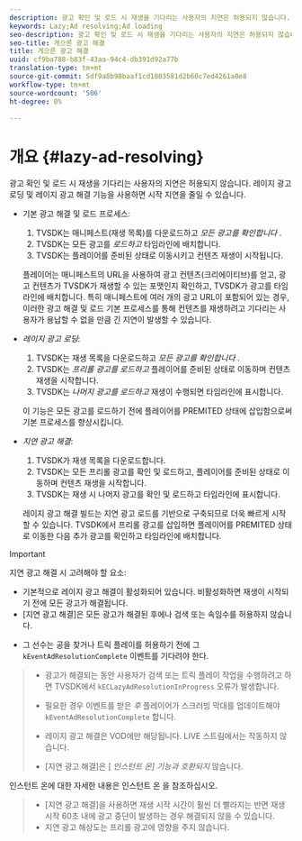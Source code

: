 ```yaml
---
description: 광고 확인 및 로드 시 재생을 기다리는 사용자의 지연은 허용되지 않습니다. 레이지 광고 로딩 및 레이지 광고 해결 기능을 사용하면 시작 지연을 줄일 수 있습니다.
keywords: Lazy;Ad resolving;Ad loading
seo-description: 광고 확인 및 로드 시 재생을 기다리는 사용자의 지연은 허용되지 않습니다. 레이지 광고 로딩 및 레이지 광고 해결 기능을 사용하면 시작 지연을 줄일 수 있습니다.
seo-title: 게으른 광고 해결
title: 게으른 광고 해결
uuid: cf9ba788-b83f-43aa-94c4-db391d92a77b
translation-type: tm+mt
source-git-commit: 5df9a8b98baaf1cd1803581d2b60c7ed4261a0e8
workflow-type: tm+mt
source-wordcount: '506'
ht-degree: 0%

---
```



# 개요 {#lazy-ad-resolving}

광고 확인 및 로드 시 재생을 기다리는 사용자의 지연은 허용되지 않습니다. 레이지 광고 로딩 및 레이지 광고 해결 기능을 사용하면 시작 지연을 줄일 수 있습니다.

* 기본 광고 해결 및 로드 프로세스:

   1. TVSDK는 매니페스트(재생 목록)를 다운로드하고 *모든 광고를 확인합니다* .
   1. TVSDK는 모든 광고를 *로드하고* 타임라인에 배치합니다.
   1. TVSDK는 플레이어를 준비된 상태로 이동시키고 컨텐츠 재생이 시작됩니다.

   플레이어는 매니페스트의 URL을 사용하여 광고 컨텐츠(크리에이티브)를 얻고, 광고 컨텐츠가 TVSDK가 재생할 수 있는 포맷인지 확인하고, TVSDK가 광고를 타임라인에 배치합니다. 특히 매니페스트에 여러 개의 광고 URL이 포함되어 있는 경우, 이러한 광고 해결 및 로드 기본 프로세스를 통해 컨텐츠를 재생하려고 기다리는 사용자가 용납할 수 없을 만큼 긴 지연이 발생할 수 있습니다.

* *레이지 광고 로딩*:

   1. TVSDK는 재생 목록을 다운로드하고 *모든 광고를 확인합니다* .
   1. TVSDK는 *프리롤 광고를 로드하고* 플레이어를 준비된 상태로 이동하며 컨텐츠 재생을 시작합니다.
   1. TVSDK는 *나머지 광고를 로드하고* 재생이 수행되면 타임라인에 표시합니다.

   이 기능은 모든 광고를 로드하기 전에 플레이어를 PREMITED 상태에 삽입함으로써 기본 프로세스를 향상시킵니다.

* *지연 광고 해결*:

   1. TVSDK가 재생 목록을 다운로드합니다.
   1. TVSDK는 모든 프리롤 광고를 확인 및 로드하고, 플레이어를 준비된 상태로 이동하며 컨텐츠 재생을 시작합니다.
   1. TVSDK는 재생 시 나머지 광고를 확인 및 로드하고 타임라인에 표시합니다.

   레이지 광고 해결 빌드는 지연 광고 로드를 기반으로 구축되므로 더욱 빠르게 시작할 수 있습니다. TVSDK에서 프리롤 광고를 삽입하면 플레이어를 PREMITED 상태로 이동한 다음 추가 광고를 확인하고 타임라인에 배치합니다.

>[!IMPORTANT]
>
>지연 광고 해결 시 고려해야 할 요소:
>
>* 기본적으로 레이지 광고 해결이 활성화되어 있습니다. 비활성화하면 재생이 시작되기 전에 모든 광고가 해결됩니다.
>* [지연 광고 해결]은 모든 광고가 해결된 후에나 검색 또는 속임수를 허용하지 않습니다.

   >
   >    
   * 그 선수는 공을 찾거나 트릭 플레이를 허용하기 전에 그 `kEventAdResolutionComplete` 이벤트를 기다려야 한다.
   >    * 광고가 해결되는 동안 사용자가 검색 또는 트릭 플레이 작업을 수행하려고 하면 TVSDK에서 `kECLazyAdResolutionInProgress` 오류가 발생합니다.
   >    * 필요한 경우 이벤트를 받은 *후* 플레이어가 스크러빙 막대를 업데이트해야 `kEventAdResolutionComplete` 합니다.
>
>* 레이지 광고 해결은 VOD에만 해당됩니다. LIVE 스트림에서는 작동하지 않습니다.
>* [지연 광고 해결]은 [ *인스턴트 온] 기능과 호환되지* 않습니다.

>
>  

인스턴트 온에 대한 자세한 내용은 인스턴트 온 을 참조하십시오.
>
>* [지연 광고 해결]을 사용하면 재생 시작 시간이 훨씬 더 빨라지는 반면 재생 시작 60초 내에 광고 중단이 발생하는 경우 해결되지 않을 수 있습니다.
>* 지연 광고 해상도는 프리롤 광고에 영향을 주지 않습니다.